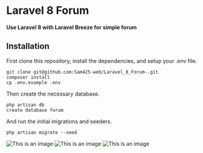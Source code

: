  # Laravel 8 Forum 
 
 **Use Laravel 8 with Laravel Breeze for simple forum**
 
 ## Installation

First clone this repository, install the dependencies, and setup your .env file.

```
git clone git@github.com:Sam425-web/Laravel_8_Forum-.git
composer install
cp .env.example .env
```

Then create the necessary database.

```
php artisan db
create database forum
```

And run the initial migrations and seeders.

```
php artisan migrate --seed
```


![This is an image](https://user-images.githubusercontent.com/59411234/135545150-f82a51ae-7739-42b2-a2b8-f55d1c303cc2.png)
![This is an image](https://user-images.githubusercontent.com/59411234/135545147-6f039a51-2810-4364-90a6-f439e6627d04.png) 
![This is an image](https://user-images.githubusercontent.com/59411234/135545141-7c69e053-763b-4395-86d8-a0ea52e3d4d5.png)

